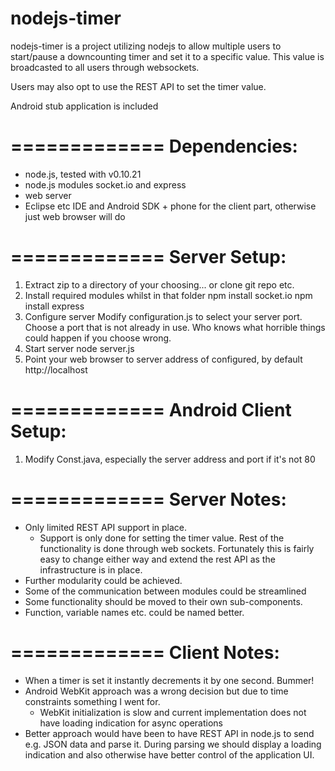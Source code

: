 nodejs-timer
=============

nodejs-timer is a project utilizing nodejs to allow multiple users to start/pause a downcounting timer and set it to a specific value. This value is broadcasted to all users through websockets. 

Users may also opt to use the REST API to set the timer value.

Android stub application is included



=============
Dependencies:
=============
  - node.js, tested with v0.10.21
  - node.js modules socket.io and express
  - web server
  - Eclipse etc IDE and Android SDK + phone for the client part, otherwise just web browser will do


=============
Server Setup:
=============
1. Extract zip to a directory of your choosing... or clone git repo etc.
2. Install required modules whilst in that folder
	npm install socket.io
	npm install express
3. Configure server
	Modify configuration.js to select your server port. Choose a port that is not already in use. Who knows what horrible things could happen if you choose wrong.
4. Start server
	node server.js
5. Point your web browser to server address of configured, by default http://localhost
    

=============
Android Client Setup:
=============
1.	Modify Const.java, especially the server address and port if it's not 80


=============
Server Notes:
=============
- Only limited REST API support in place. 
	- Support is only done for setting the timer value. Rest of the functionality is done through web sockets. Fortunately this is fairly easy to change either way and extend the rest API as the infrastructure is in place.
- Further modularity could be achieved.
- Some of the communication between modules could be streamlined
- Some functionality should be moved to their own sub-components.
- Function, variable names etc. could be named better.


=============
Client Notes:
=============
- When a timer is set it instantly decrements it by one second. Bummer!
- Android WebKit approach was a wrong decision but due to time constraints something I went for.
	- WebKit initialization is slow and current implementation does not have loading indication for async operations
- Better approach would have been to have REST API in node.js to send e.g. JSON data and parse it. During parsing we should display a loading indication and also otherwise have better control of the application UI.

